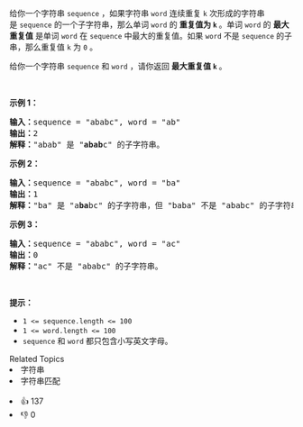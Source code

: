 <p>给你一个字符串&nbsp;<code>sequence</code>&nbsp;，如果字符串 <code>word</code>&nbsp;连续重复&nbsp;<code>k</code>&nbsp;次形成的字符串是&nbsp;<code>sequence</code>&nbsp;的一个子字符串，那么单词&nbsp;<code>word</code> 的 <strong>重复值为 <code>k</code></strong><strong> </strong>。单词 <code>word</code>&nbsp;的 <strong>最</strong><strong>大重复值</strong>&nbsp;是单词&nbsp;<code>word</code>&nbsp;在&nbsp;<code>sequence</code>&nbsp;中最大的重复值。如果&nbsp;<code>word</code>&nbsp;不是&nbsp;<code>sequence</code>&nbsp;的子串，那么重复值&nbsp;<code>k</code>&nbsp;为 <code>0</code> 。</p>

<p>给你一个字符串 <code>sequence</code>&nbsp;和 <code>word</code>&nbsp;，请你返回 <strong>最大重复值&nbsp;<code>k</code> </strong>。</p>

<p>&nbsp;</p>

<p><strong>示例 1：</strong></p>

<pre>
<b>输入：</b>sequence = "ababc", word = "ab"
<b>输出：</b>2
<strong>解释：</strong>"abab" 是 "<strong>abab</strong>c" 的子字符串。
</pre>

<p><strong>示例 2：</strong></p>

<pre>
<b>输入：</b>sequence = "ababc", word = "ba"
<b>输出：</b>1
<strong>解释：</strong>"ba" 是 "a<strong>ba</strong>bc" 的子字符串，但 "baba" 不是 "ababc" 的子字符串。
</pre>

<p><strong>示例 3：</strong></p>

<pre>
<b>输入：</b>sequence = "ababc", word = "ac"
<b>输出：</b>0
<strong>解释：</strong>"ac" 不是 "ababc" 的子字符串。
</pre>

<p>&nbsp;</p>

<p><strong>提示：</strong></p>

<ul> 
 <li><code>1 &lt;= sequence.length &lt;= 100</code></li> 
 <li><code>1 &lt;= word.length &lt;= 100</code></li> 
 <li><code>sequence</code> 和&nbsp;<code>word</code>&nbsp;都只包含小写英文字母。</li> 
</ul>

<div><div>Related Topics</div><div><li>字符串</li><li>字符串匹配</li></div></div><br><div><li>👍 137</li><li>👎 0</li></div>